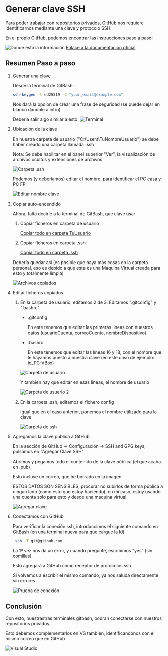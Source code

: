 # Generar clave SSH

Para poder trabajar con repositorios privados, GitHub nos requiere identificarnos mediante una clave y protocolo SSH

En el propio GitHub, podemos encontrar las instrucciones paso a paso:

![Donde esta la información](./.img/00.png)
[Enlace a la documentación oficial](https://docs.github.com/es/authentication/connecting-to-github-with-ssh/generating-a-new-ssh-key-and-adding-it-to-the-ssh-agent)

## Resumen Paso a paso

1. Generar una clave

   Desde la terminal de GitBash:

   ```bash
   ssh-keygen -t ed25519 -C "your_email@example.com"
   ```

   Nos dará la opcion de crear una frase de seguridad (se puede dejar en blanco dandole a intro)

   Deberia salir algo similar a esto:
   ![Terminal](./.img/01.png)

2. Ubicación de la clave

   En nuestra carpeta de usuario ("C:\\Users\\TuNombreUsuario") se debe haber creado una carpeta llamada .ssh

   Nota: Se debe habilitar en el panel superior "Ver", la visualización de archivos ocultos y extensiones de archivos

   ![Carpeta .ssh](./.img/02.png)

   Podemos (y deberíamos) editar el nombre, para identificar el PC casa y PC FP

   ![Editar nombre clave](./.img/03.png)

3. Copiar auto-encendido

   Ahora, falta decirle a la terminal de GitBash, que clave usar

   1. Copiar ficheros en carpeta de usuario

      [Copiar todo en carpeta TuUsuario](./Copiar%20en%20carpeta%20de%20usuario/)

   2. Copiar ficheros en carpeta .ssh

      [Copiar todo en carpeta .ssh](./Copiar%20en%20carpeta%20.ssh/)

   Debería quedar así (es posible que haya más cosas en la carpeta personal, eso es debido a que esta es una Maquina Virtual creada para esto y totalmente limpia)

   ![Archivos copiados](./.img/04.png)

4. Editar ficheros copiados

   1. En la carpeta de usuario, editamos 2 de 3. Editamos ".gitconfig" y ".bashrc"

      - .gitconfig

        En este tenemos que editar las primeras lineas con nuestros datos (usuarioCuenta, correoCuenta, nombreDispositivo)

      - .bashrc

        En este tenemos que editar las líneas 16 y 18, con el nombre que le hayamos puesto a nuestra clave (en este caso de ejemplo: id_PC-VBox)

      ![Carpeta de usuario](./.img/05.png)

      Y tambien hay que editar en esas líneas, el nombre de usuario

      ![Carpeta de usuario 2](./.img/05.2.png)

   2. En la carpeta .ssh, editamos el fichero config

      Igual que en el caso anterior, ponemos el nombre utilizado para la clave

      ![Carpeta de ssh](./.img/06.png)

5. Agregamos la clave publica a GitHub

   En la sección de GitHub => Configuración => SSH and GPG keys; pulsamos en "Agregar Clave SSH"

   Abrimos y pegamos todo el contenido de la clave pública (el que acaba en .pub)

   Esto incluye un correo, que he borrado en la imagen

   ESTOS DATOS SON SENSIBLES, procurar no subirlos de forma pública a ningun lado (como esto que estoy haciendo), en mi caso, estoy usando una cuenta solo para esto y desde una maquina virtual.

   ![Agregar clave](./.img/07.png)

6. Conectamos con GitHub

   Para verificar la conexión ssh, introduccimos el siguiente comando en GitBash (en una terminal nueva para que cargue la Id)

   ```bash
    ssh -T git@github.com
   ```

   La 1ª vez nos da un error, y cuando pregunte, escribimos "yes" (sin comillas)

   Esto agregará a GitHub como receptor de protocolos ssh

   Si volvemos a escribir el mismo comando, ya nos saluda directamente sin errores

   ![Prueba de conexión](./.img/08.png)

## Conclusión

Con esto, nuestrastras terminales gitbash, podran conectarse con nuestros repositorios privados

Esto debemos complementarlos en VS tambien, identificandonos con el mismo correo que en GitHub

![Visual Studio](./.img/09.png)
